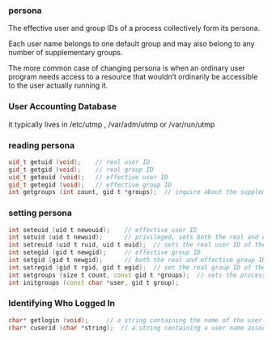 ### persona
The effective user and group IDs of a process collectively form its persona.

Each user name belongs to one default group and may also belong to any number of supplementary groups.

The more common case of changing persona is when an ordinary user program needs access to a resource that wouldn’t ordinarily be accessible to the user actually running it.

### User Accounting Database
it typically lives in /etc/utmp , /var/adm/utmp or /var/run/utmp

### reading persona
```c++
uid_t getuid (void);    // real user ID
gid_t getgid (void);    // real group ID
uid_t geteuid (void);   // effective user ID
gid_t getegid (void);   // effective group ID
int getgroups (int count, gid t *groups);  // inquire about the supplementary group IDs of the process
```

### setting persona
```c++
int seteuid (uid t neweuid);    // effective user ID
int setuid (uid t newuid);      // privileged, sets both the real and effective user ID
int setreuid (uid t ruid, uid t euid);  // sets the real user ID of the process to ruid and the effective user ID to euid.
int setegid (gid t newgid);     // effective group ID
int setgid (gid t newgid);      // both the real and effective group ID
int setregid (gid t rgid, gid t egid);  // set the real group ID of the process to rgid and the effective group ID to egid.
int setgroups (size t count, const gid t *groups);  // sets the process’s supplementary group IDs
int initgroups (const char *user, gid t group);
```

### Identifying Who Logged In
```c++
char* getlogin (void);     // a string containing the name of the user logged in
char* cuserid (char *string);  // a string containing a user name associated with the effective ID of the process
```



